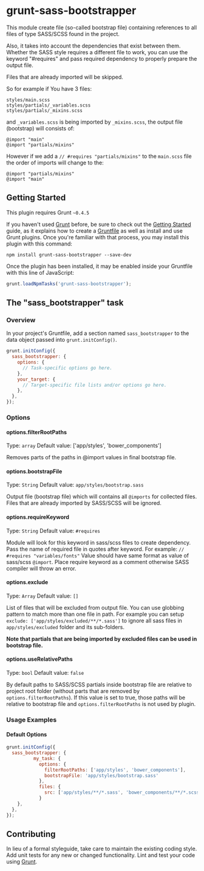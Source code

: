 # grunt-sass-bootstrapper

This module create file (so-called bootstrap file) containing references to all files of type SASS/SCSS found in the project.

Also, it takes into account the dependencies that exist between them. Whether the SASS style requires a different file to work, you can use the keyword "#requires" and pass required dependency to properly prepare the output file.

Files that are already imported will be skipped. 

So for example if You have 3 files:
```
styles/main.scss
styles/partials/_variables.scss
styles/partials/_mixins.scss
```
and `_variables.scss` is being imported by `_mixins.scss`, the output file (bootstrap) will consists of:
```
@import "main"
@import "partials/mixins"
```

However if we add a `// #requires "partials/mixins"` to the `main.scss` file the order of imports will change to the:
```
@import "partials/mixins"
@import "main"
```

## Getting Started
This plugin requires Grunt `~0.4.5`

If you haven't used [Grunt](http://gruntjs.com/) before, be sure to check out the [Getting Started](http://gruntjs.com/getting-started) guide, as it explains how to create a [Gruntfile](http://gruntjs.com/sample-gruntfile) as well as install and use Grunt plugins. Once you're familiar with that process, you may install this plugin with this command:

```shell
npm install grunt-sass-bootstrapper --save-dev
```

Once the plugin has been installed, it may be enabled inside your Gruntfile with this line of JavaScript:

```js
grunt.loadNpmTasks('grunt-sass-bootstrapper');
```

## The "sass_bootstrapper" task

### Overview
In your project's Gruntfile, add a section named `sass_bootstrapper` to the data object passed into `grunt.initConfig()`.

```js
grunt.initConfig({
  sass_bootstrapper: {
    options: {
      // Task-specific options go here.
    },
    your_target: {
      // Target-specific file lists and/or options go here.
    },
  },
});
```

### Options

#### options.filterRootPaths
Type: `array`
Default value: ['app/styles', 'bower_components']

Removes parts of the paths in @import values in final bootstrap file.

#### options.bootstrapFile
Type: `String`
Default value: `app/styles/bootstrap.sass`

Output file (bootstrap file) which will contains all `@imports` for collected files. Files that are already imported by SASS/SCSS will be ignored.

#### options.requireKeyword
Type: `String`
Default value: `#requires`

Module will look for this keyword in sass/scss files to create dependency. Pass the name of required file in quotes after keyword. For example: `// #requires "variables/fonts"`
Value should have same format as value of sass/scss `@import`. Place require keyword as a comment otherwise SASS compiler will throw an error.

#### options.exclude
Type: `Array`
Default value: `[]`

List of files that will be excluded from output file. You can use globbing pattern to match more than one file in path.
For example you can setup `exclude: ['app/styles/excluded/**/*.sass']` to ignore all sass files in `app/styles/excluded` folder and its sub-folders.

**Note that partials that are being imported by excluded files can be used in bootstrap file.**

#### options.useRelativePaths
Type: `bool`
Default value: `false`

By default paths to SASS/SCSS partials inside bootstrap file are relative to project root folder (without parts that are removed by `options.filterRootPaths`).
If this value is set to true, those paths will be relative to bootstrap file and `options.filterRootPaths` is not used by plugin.



### Usage Examples

#### Default Options


```js
grunt.initConfig({
  sass_bootstrapper: {
          my_task: {
            options: {
              filterRootPaths: ['app/styles', 'bower_components'],
              bootstrapFile: 'app/styles/bootstrap.sass'
            },
            files: {
              src: ['app/styles/**/*.sass', 'bower_components/**/*.scss']
            }
    },
  },
});
```


## Contributing
In lieu of a formal styleguide, take care to maintain the existing coding style. Add unit tests for any new or changed functionality. Lint and test your code using [Grunt](http://gruntjs.com/).


